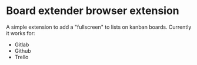 # Board extender browser extension

A simple extension to add a "fullscreen" to lists on kanban boards.
Currently it works for:
- Gitlab
- Github
- Trello
